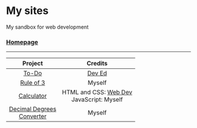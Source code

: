 # My sites

My sandbox for web development
### [Homepage](https://my-sites-theta.vercel.app)

---

| Project | Credits |
| :---: | :---: |
| [To-Do](https://my-sites-theta.vercel.app/pages/to-do/index.html) | [Dev Ed](https://youtu.be/Ttf3CEsEwMQ) |
| [Rule of 3](https://my-sites-theta.vercel.app/pages/rule-of-3/index.html) | Myself |
| [Calculator](https://my-sites-theta.vercel.app/pages/calculator/index.html) | HTML and CSS: [Web Dev](https://youtu.be/j59qQ7YWLxw)<br> JavaScript: Myself |
| [Decimal Degrees<br>Converter](https://my-sites-theta.vercel.app/pages/decimal-degrees/index.html) | Myself |
